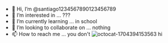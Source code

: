 - 👋 Hi, I’m @santiago1234567890123456789
- 👀 I’m interested in ... ???
- 🌱 I’m currently learning ... in school
- 💞️ I’m looking to collaborate on ... nothing
- 📫 How to reach me ... you don't
![octocat-1704394153563](https://github.com/santiago1234567890123456789/santiago1234567890123456789/assets/143630540/b2701779-d299-4051-b369-0c8fee5e18a6)   hi

<!---
santiago1234567890123456789/santiago1234567890123456789 is a ✨ special ✨ repository because its `README.md` (this file) appears on your GitHub profile.
You can click the Preview link to take a look at your changes.
--->
